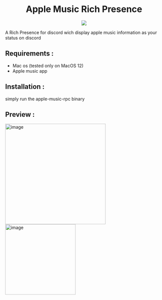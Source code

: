 <h1 align="center"> Apple Music Rich Presence </h1>
<p align="center"><img src="https://github.com/celian-hamon/apple-music-rpc/actions/workflows/go-build.yml/badge.svg"></p>
A Rich Presence for discord wich display apple music information as your status on discord
<br>
<h2>Requirements : </h2>
<ul>
<li>Mac os (tested only on MacOS 12)</li>
<li>Apple music app</li>
</ul>
<h2>Installation : </h2>
simply run the apple-music-rpc binary
<h2>Preview :</h2>
<img width="321" alt="image" src="https://user-images.githubusercontent.com/61624140/158144191-503ee16f-296a-43b3-b647-238dc321cd67.png">
<img width="225" alt="image" src="https://user-images.githubusercontent.com/61624140/158144449-ebebfba8-154c-4afd-a072-a8fdfb273b7c.png">


